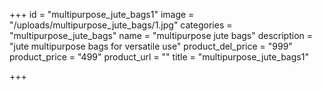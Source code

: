 +++
id = "multipurpose_jute_bags1"
image = "/uploads/multipurpose_jute_bags/1.jpg"
categories = "multipurpose_jute_bags"
name = "multipurpose jute bags"
description = "jute multipurpose bags for versatile use"
product_del_price = "999"
product_price = "499"
product_url = ""
title = "multipurpose_jute_bags1"

+++
